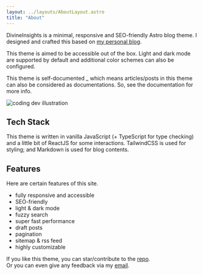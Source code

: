 ```yaml
---
layout: ../layouts/AboutLayout.astro
title: "About"
---
```


DivineInsights is a minimal, responsive and SEO-friendly Astro blog theme. I designed and crafted this based on [my personal blog](https://ascendantaditya.github.io/pfolio/).

This theme is aimed to be accessible out of the box. Light and dark mode are supported by
default and additional color schemes can also be configured.

This theme is self-documented \_ which means articles/posts in this theme can also be considered as documentations. So, see the documentation for more info.

<div>
  <img src="/assets/dev.svg" class="sm:w-1/2 mx-auto" alt="coding dev illustration">
</div>

## Tech Stack

This theme is written in vanilla JavaScript (+ TypeScript for type checking) and a little bit of ReactJS for some interactions. TailwindCSS is used for styling; and Markdown is used for blog contents.

## Features

Here are certain features of this site.

- fully responsive and accessible
- SEO-friendly
- light & dark mode
- fuzzy search
- super fast performance
- draft posts
- pagination
- sitemap & rss feed
- highly customizable

If you like this theme, you can star/contribute to the [repo](https://github.com/ascendantaditya/divineinsights).  
Or you can even give any feedback via my [email](mailto:contact@ascendantaditya.dev).
